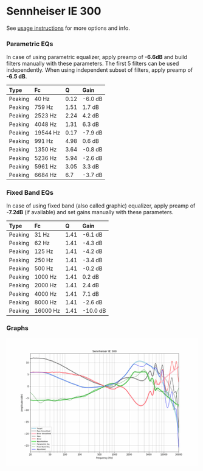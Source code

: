 # Sennheiser IE 300
See [usage instructions](https://github.com/jaakkopasanen/AutoEq#usage) for more options and info.

### Parametric EQs
In case of using parametric equalizer, apply preamp of **-6.6dB** and build filters manually
with these parameters. The first 5 filters can be used independently.
When using independent subset of filters, apply preamp of **-6.5 dB**.

| Type    | Fc       |    Q | Gain    |
|:--------|:---------|:-----|:--------|
| Peaking | 40 Hz    | 0.12 | -6.0 dB |
| Peaking | 759 Hz   | 1.51 | 1.7 dB  |
| Peaking | 2523 Hz  | 2.24 | 4.2 dB  |
| Peaking | 4048 Hz  | 1.31 | 6.3 dB  |
| Peaking | 19544 Hz | 0.17 | -7.9 dB |
| Peaking | 991 Hz   | 4.98 | 0.6 dB  |
| Peaking | 1350 Hz  | 3.64 | -0.8 dB |
| Peaking | 5236 Hz  | 5.94 | -2.6 dB |
| Peaking | 5961 Hz  | 3.05 | 3.3 dB  |
| Peaking | 6684 Hz  | 6.7  | -3.7 dB |

### Fixed Band EQs
In case of using fixed band (also called graphic) equalizer, apply preamp of **-7.2dB**
(if available) and set gains manually with these parameters.

| Type    | Fc       |    Q | Gain     |
|:--------|:---------|:-----|:---------|
| Peaking | 31 Hz    | 1.41 | -6.1 dB  |
| Peaking | 62 Hz    | 1.41 | -4.3 dB  |
| Peaking | 125 Hz   | 1.41 | -4.2 dB  |
| Peaking | 250 Hz   | 1.41 | -3.4 dB  |
| Peaking | 500 Hz   | 1.41 | -0.2 dB  |
| Peaking | 1000 Hz  | 1.41 | 0.2 dB   |
| Peaking | 2000 Hz  | 1.41 | 2.4 dB   |
| Peaking | 4000 Hz  | 1.41 | 7.1 dB   |
| Peaking | 8000 Hz  | 1.41 | -2.6 dB  |
| Peaking | 16000 Hz | 1.41 | -10.0 dB |

### Graphs
![](./Sennheiser%20IE%20300.png)